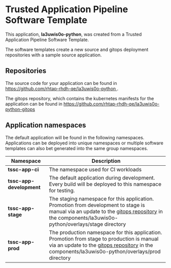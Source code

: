 # Trusted Application Pipeline Software Template

This application, **la3uwis0o-python**, was created from a Trusted Application Pipeline Software Template.

The software templates create a new source and gitops deployment repositories with a sample source application. 

## Repositories

The source code for your application can be found in [https://github.com/rhtap-rhdh-qe/la3uwis0o-python ](https://github.com/rhtap-rhdh-qe/la3uwis0o-python ).
 
The gitops repository, which contains the kubernetes manifests for the application can be found in 
[https://github.com/rhtap-rhdh-qe/la3uwis0o-python-gitops ](https://github.com/rhtap-rhdh-qe/la3uwis0o-python-gitops ) 

## Application namespaces 

The default application will be found in the following namespaces. Applications can be deployed into unique namespaces or multiple software templates can also bet generated into the same group namespaces.  

|  Namespace   |  Description   |  
| -------- | -------- |
| **tssc-app-ci** | The namespace used for CI workloads |
| **tssc-app-development** | The default application during development. Every build will be deployed to this namespace for testing. |
| **tssc-app-stage** | The staging namespace for this application. Promotion from development to stage is manual via an update to the [gitops repository](https://github.com/rhtap-rhdh-qe/la3uwis0o-python-gitops ) in the components/la3uwis0o-python/overlays/stage directory |
| **tssc-app-prod** | The production namespace for this application. Promotion from stage to production is manual via an update to the [gitops repository](https://github.com/rhtap-rhdh-qe/la3uwis0o-python-gitops ) in the components/la3uwis0o-python/overlays/prod directory |